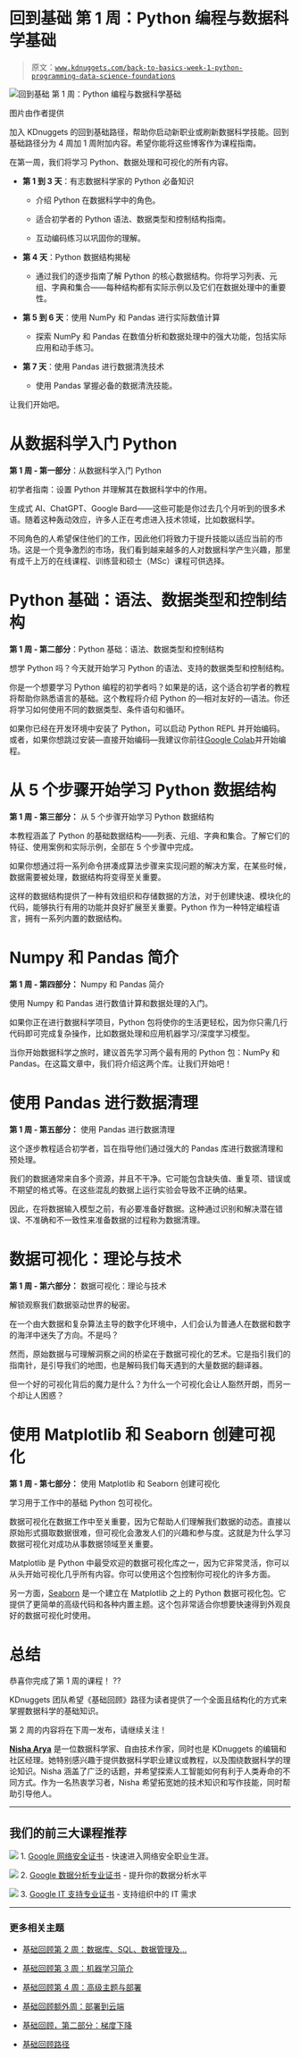 # 回到基础 第 1 周：Python 编程与数据科学基础

> 原文：[`www.kdnuggets.com/back-to-basics-week-1-python-programming-data-science-foundations`](https://www.kdnuggets.com/back-to-basics-week-1-python-programming-data-science-foundations)

![回到基础 第 1 周：Python 编程与数据科学基础](img/1f789747a4dc14df4f6206e6d8ee79e8.png)

图片由作者提供

加入 KDnuggets 的回到基础路径，帮助你启动新职业或刷新数据科学技能。回到基础路径分为 4 周加 1 周附加内容。希望你能将这些博客作为课程指南。

在第一周，我们将学习 Python、数据处理和可视化的所有内容。

+   **第 1 到 3 天**：有志数据科学家的 Python 必备知识

    +   介绍 Python 在数据科学中的角色。

    +   适合初学者的 Python 语法、数据类型和控制结构指南。

    +   互动编码练习以巩固你的理解。

+   **第 4 天**：Python 数据结构揭秘

    +   通过我们的逐步指南了解 Python 的核心数据结构。你将学习列表、元组、字典和集合——每种结构都有实际示例以及它们在数据处理中的重要性。

+   **第 5 到 6 天**：使用 NumPy 和 Pandas 进行实际数值计算

    +   探索 NumPy 和 Pandas 在数值分析和数据处理中的强大功能，包括实际应用和动手练习。

+   **第 7 天**：使用 Pandas 进行数据清洗技术

    +   使用 Pandas 掌握必备的数据清洗技能。

让我们开始吧。

# 从数据科学入门 Python

**第 1 周 - 第一部分**：从数据科学入门 Python

初学者指南：设置 Python 并理解其在数据科学中的作用。

生成式 AI、ChatGPT、Google Bard——这些可能是你过去几个月听到的很多术语。随着这种轰动效应，许多人正在考虑进入技术领域，比如数据科学。

不同角色的人希望保住他们的工作，因此他们将致力于提升技能以适应当前的市场。这是一个竞争激烈的市场，我们看到越来越多的人对数据科学产生兴趣，那里有成千上万的在线课程、训练营和硕士（MSc）课程可供选择。

# Python 基础：语法、数据类型和控制结构

**第 1 周 - 第二部分**：Python 基础：语法、数据类型和控制结构

想学 Python 吗？今天就开始学习 Python 的语法、支持的数据类型和控制结构。

你是一个想要学习 Python 编程的初学者吗？如果是的话，这个适合初学者的教程将帮助你熟悉语言的基础。这个教程将介绍 Python 的—相对友好的—语法。你还将学习如何使用不同的数据类型、条件语句和循环。

如果你已经在开发环境中安装了 Python，可以启动 Python REPL 并开始编码。或者，如果你想跳过安装—直接开始编码—我建议你前往[Google Colab](https://colab.google/)并开始编程。

# 从 5 个步骤开始学习 Python 数据结构

**第 1 周 - 第三部分：** 从 5 个步骤开始学习 Python 数据结构

本教程涵盖了 Python 的基础数据结构——列表、元组、字典和集合。了解它们的特征、使用案例和实际示例，全部在 5 个步骤中完成。

如果你想通过将一系列命令拼凑成算法步骤来实现问题的解决方案，在某些时候，数据需要被处理，数据结构将变得至关重要。

这样的数据结构提供了一种有效组织和存储数据的方法，对于创建快速、模块化的代码，能够执行有用的功能并良好扩展至关重要。Python 作为一种特定编程语言，拥有一系列内置的数据结构。

# Numpy 和 Pandas 简介

**第 1 周 - 第四部分：** Numpy 和 Pandas 简介

使用 Numpy 和 Pandas 进行数值计算和数据处理的入门。

如果你正在进行数据科学项目，Python 包将使你的生活更轻松，因为你只需几行代码即可完成复杂操作，比如数据处理和应用机器学习/深度学习模型。

当你开始数据科学之旅时，建议首先学习两个最有用的 Python 包：NumPy 和 Pandas。在这篇文章中，我们将介绍这两个库。让我们开始吧！

# 使用 Pandas 进行数据清理

**第 1 周 - 第五部分：** 使用 Pandas 进行数据清理

这个逐步教程适合初学者，旨在指导他们通过强大的 Pandas 库进行数据清理和预处理。

我们的数据通常来自多个资源，并且不干净。它可能包含缺失值、重复项、错误或不期望的格式等。在这些混乱的数据上运行实验会导致不正确的结果。

因此，在将数据输入模型之前，有必要准备好数据。这种通过识别和解决潜在错误、不准确和不一致性来准备数据的过程称为数据清理。

# 数据可视化：理论与技术

**第 1 周 - 第六部分：** 数据可视化：理论与技术

解锁观察我们数据驱动世界的秘密。

在一个由大数据和复杂算法主导的数字化环境中，人们会认为普通人在数据和数字的海洋中迷失了方向。不是吗？

然而，原始数据与可理解洞察之间的桥梁在于数据可视化的艺术。它是指引我们的指南针，是引导我们的地图，也是解码我们每天遇到的大量数据的翻译器。

但一个好的可视化背后的魔力是什么？为什么一个可视化会让人豁然开朗，而另一个却让人困惑？

# 使用 Matplotlib 和 Seaborn 创建可视化

**第 1 周 - 第七部分：** 使用 Matplotlib 和 Seaborn 创建可视化

学习用于工作中的基础 Python 包可视化。

数据可视化在数据工作中至关重要，因为它帮助人们理解我们数据的动态。直接以原始形式摄取数据很难，但可视化会激发人们的兴趣和参与度。这就是为什么学习数据可视化对成功从事数据领域至关重要。

Matplotlib 是 Python 中最受欢迎的数据可视化库之一，因为它非常灵活，你可以从头开始可视化几乎所有内容。你可以使用这个包控制你可视化的许多方面。

另一方面，[Seaborn](https://seaborn.pydata.org/) 是一个建立在 Matplotlib 之上的 Python 数据可视化包。它提供了更简单的高级代码和各种内置主题。这个包非常适合你想要快速得到外观良好的数据可视化时使用。

# 总结

恭喜你完成了第 1 周的课程！ ??

KDnuggets 团队希望《基础回顾》路径为读者提供了一个全面且结构化的方式来掌握数据科学的基础知识。

第 2 周的内容将在下周一发布，请继续关注！

[](https://www.linkedin.com/in/nisha-arya-ahmed/)****[Nisha Arya](https://www.linkedin.com/in/nisha-arya-ahmed/)**** 是一位数据科学家、自由技术作家，同时也是 KDnuggets 的编辑和社区经理。她特别感兴趣于提供数据科学职业建议或教程，以及围绕数据科学的理论知识。Nisha 涵盖了广泛的话题，并希望探索人工智能如何有利于人类寿命的不同方式。作为一名热衷学习者，Nisha 希望拓宽她的技术知识和写作技能，同时帮助引导他人。

* * *

## 我们的前三大课程推荐

![](img/0244c01ba9267c002ef39d4907e0b8fb.png) 1\. [Google 网络安全证书](https://www.kdnuggets.com/google-cybersecurity) - 快速进入网络安全职业生涯。

![](img/e225c49c3c91745821c8c0368bf04711.png) 2\. [Google 数据分析专业证书](https://www.kdnuggets.com/google-data-analytics) - 提升你的数据分析水平

![](img/0244c01ba9267c002ef39d4907e0b8fb.png) 3\. [Google IT 支持专业证书](https://www.kdnuggets.com/google-itsupport) - 支持组织中的 IT 需求

* * *

### 更多相关主题

+   [基础回顾第 2 周：数据库、SQL、数据管理及…](https://www.kdnuggets.com/back-to-basics-week-2-database-sql-data-management-and-statistical-concepts)

+   [基础回顾第 3 周：机器学习简介](https://www.kdnuggets.com/back-to-basics-week-3-introduction-to-machine-learning)

+   [基础回顾第 4 周：高级主题与部署](https://www.kdnuggets.com/back-to-basics-week-4-advanced-topics-and-deployment)

+   [基础回顾额外周：部署到云端](https://www.kdnuggets.com/back-to-basics-bonus-week-deploying-to-the-cloud)

+   [基础回顾，第二部分：梯度下降](https://www.kdnuggets.com/2023/03/back-basics-part-dos-gradient-descent.html)

+   [基础回顾路径](https://www.kdnuggets.com/back-to-basics-pathway)

